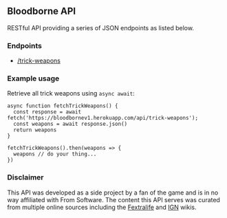 ## Bloodborne API
RESTful API providing a series of JSON endpoints as listed below. 

### Endpoints
- [/trick-weapons](https://bloodbornev1.herokuapp.com/api/trick-weapons)

### Example usage
Retrieve all trick weapons using `async await`:
```
async function fetchTrickWeapons() {
  const response = await fetch('https://bloodbornev1.herokuapp.com/api/trick-weapons');
  const weapons = await response.json()
  return weapons
}

fetchTrickWeapons().then(weapons => {
  weapons // do your thing...
})
```

### Disclaimer
This API was developed as a side project by a fan of the game and is in no way affiliated with From Software. The content this API serves was curated from multiple online sources including the [Fextralife](https://bloodborne.wiki.fextralife.com/Bloodborne+Wiki) and [IGN](https://www.ign.com/wikis/bloodborne/) wikis. 